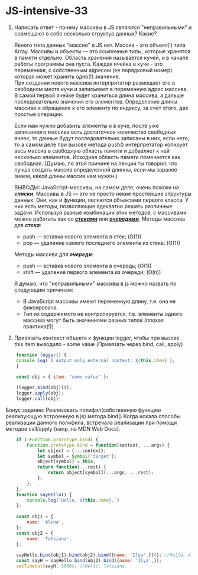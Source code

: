 # JS-intensive-33

1) Написать ответ - почему массивы в JS являются "неправильными" и совмещают в себе несколько структур данных? Какие?


   Явного типа данных "массив" в JS нет. Массив - это объект(!) типа Array. Массивы и объекты — это ссылочные типы, 
   которые хранятся в памяти отдельно. Область хранения называется кучей, и в начале работы программы она пуста.
   Каждая ячейка в куче - это переменная, с собственным адресом (ее порядковый номер) которая может хранить одно(!) значение.  
   При создании нового массива интерпритатор размещает его в свободном месте кучи и записывает в переменную адрес массива. 
   В самой первой ячейке будет храниться длина массива, а дальше последовательно значения его элементов. Определение длины 
   массива и обращение к его элементу по индексу, за счет этого, две простые операции.

   Если нам нужно добавить элементы и в куче, после уже записанного массива есть достаточное количество свободных ячеек, 
   то данные будут последовательно записаны в них, если нето, то а самом деле при вызове метода push() интерпретатор копирует
   весь массив в свободную область памяти и добавляет к ней несколько элементов. Исходная область памяти помечается как 
   свободная. (Думаю, по этой причине на лекции ты говорил, что лучше создать массив определенной длинны, если мы заранее знаем, 
   какой длины массив нам нужен.)
   
   ВЫВОДЫ: JavaScript-массивы, на самом деле, очень похожи на ***списки***. Массивы в JS — это не просто некие простейшие
   структуры данных. Они, как и функции, являются объектами первого класса. У них есть методы, позволяющие адекватно решать 
   различные задачи. Используя разные комбинации этих методов, с массивами можно работать как со <u>***стеками***</u> или <u>***очередями***</u>.
   Методы массива для ***стека***:
    - push — вставка нового элемента в стек; (O(1))
    - pop — удаление самого последнего элемента из стека; (O(1))

   Методы массива для ***очереди***:
    - push — вставка нового элемента в очередь; (O(1))
    - shift — удаление первого элемента из очереди; (O(n))

   Я думаю, что "неправильными" массивы в js можно назвать по следующим причинам:
   - В JavaScript массивы имеют переменную длину, т.е. она не фиксирована.
   - Тип их содержимого не контролируется, т.е. элементы одного массива могут быть значениями разных типов (плохая практика(!))
   

2) Привязать контекст объекта к функции logger, чтобы при вызове this.item выводило - some value (Привязать через bind, call, apply)

```js
    function logger() {
    console.log(`I output only external context: ${this.item}`);
    }

    const obj = { item: "some value" };
    
    (logger.bind(obj))();
    logger.apply(obj);
    logger.call(obj);
```

Бонус задание: Реализовать полифил(собственную функцию реализующую встроенную в js) метода bind()
Когда искала способы реализации данного полифила, встречала реализации при помощи методов call/apply (напр. на MDN Web Docs). 
```js
    if (!Function.prototype.bind) {
        Function.prototype.bind = function(context, ...args) {
            let object = {...context};
            let symbol = Symbol('target');
            object[symbol] = this;
            return function(...rest) {
                return object[symbol](...args, ...rest);
            };
        };
    };
    function sayHello() {
        console.log(`Hello, ${this.name}.`)
    };
    
    const obj1 = {
        name: 'Alena',
    };
    const obj2 = {
        name: 'Tatsiana',
    };
    
    sayHello.bind(obj1).bind(obj2).bind({name: 'Ilya',})(); //Hello, Alena.
    const sayH = sayHello.bind(obj2).bind({name: 'Ilya',});
    setTimeout(sayH, 5000); //Hello, Tatsiana.
```
